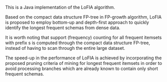 This is a Java implementation of the LoFIA algorithm.

Based on the compact data structure FP-tree in FP-growth algorithm, LoFIA is proposed to employ bottom-up and depth-first approach to quickly identify the longest frequent schemas from dense data.

It is worth noting that support (frequency) counting for all frequent itemsets with prefix s is computed through the compact data structure FP-tree, instead of having to scan through the entire large dataset.

The speed-up in the performance of LoFIA is achieved by incorporating the proposed pruning criteria of mining for longest frequent itemsets in order to avoid processing branches which are already known to contain only short frequent schemas.